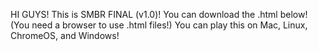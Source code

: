 HI GUYS! This is SMBR FINAL (v1.0)! You can download the .html below! (You need a browser to use .html files!)
You can play this on Mac, Linux, ChromeOS, and Windows!
